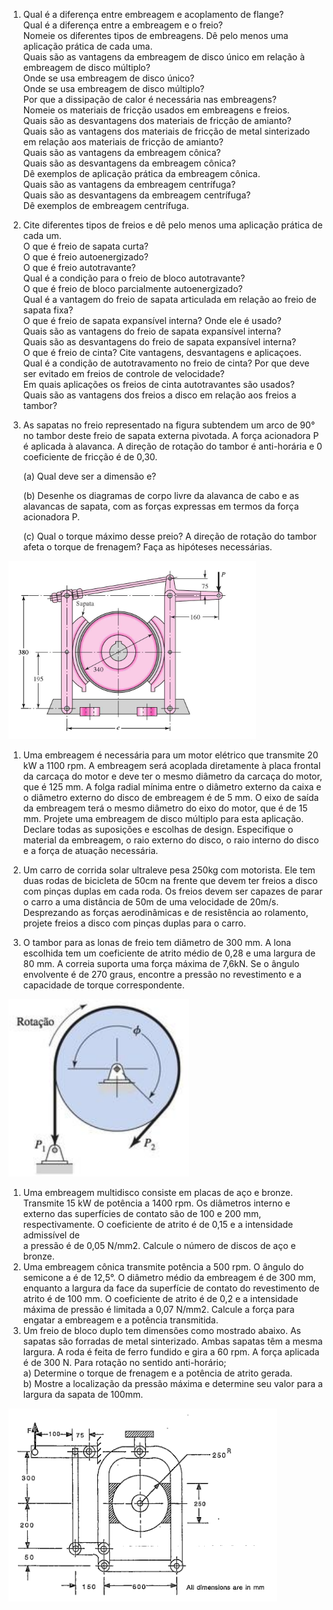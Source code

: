 1. Qual é a diferença entre embreagem e acoplamento de flange?  
    Qual é a diferença entre a embreagem e o freio?  
    Nomeie os diferentes tipos de embreagens. Dê pelo menos uma aplicação prática de cada uma.  
    Quais são as vantagens da embreagem de disco único em relação à embreagem de disco múltiplo?  
    Onde se usa embreagem de disco único?  
    Onde se usa embreagem de disco múltiplo?  
    Por que a dissipação de calor é necessária nas embreagens?  
    Nomeie os materiais de fricção usados em embreagens e freios.  
    Quais são as desvantagens dos materiais de fricção de amianto?  
    Quais são as vantagens dos materiais de fricção de metal sinterizado em relação aos materiais de fricção de amianto?  
    Quais são as vantagens da embreagem cônica?  
    Quais são as desvantagens da embreagem cônica?  
    Dê exemplos de aplicação prática da embreagem cônica.  
    Quais são as vantagens da embreagem centrífuga?  
    Quais são as desvantagens da embreagem centrífuga?  
    Dê exemplos de embreagem centrífuga.
2. Cite diferentes tipos de freios e dê pelo menos uma aplicação prática de cada um.  
    O que é freio de sapata curta?  
    O que é freio autoenergizado?  
    O que é freio autotravante?  
    Qual é a condição para o freio de bloco autotravante?  
    O que é freio de bloco parcialmente autoenergizado?  
    Qual é a vantagem do freio de sapata articulada em relação ao freio de sapata fixa?  
    O que é freio de sapata expansível interna? Onde ele é usado?  
    Quais são as vantagens do freio de sapata expansível interna?  
    Quais são as desvantagens do freio de sapata expansível interna?  
    O que é freio de cinta? Cite vantagens, desvantagens e aplicaçoes.  
    Qual é a condição de autotravamento no freio de cinta? Por que deve ser evitado em freios de controle de velocidade?  
    Em quais aplicações os freios de cinta autotravantes são usados?  
    Quais são as vantagens dos freios a disco em relação aos freios a tambor?

1. As sapatas no freio representado na figura subtendem um arco de 90° no tambor deste freio de sapata externa pivotada. A força acionadora P é aplicada à alavanca. A direção de rotação do tambor é anti-horária e 0 coeficiente de fricção é de 0,30.  
      
    (a) Qual deve ser a dimensão e?  
      
    (b) Desenhe os diagramas de corpo livre da alavanca de cabo e as alavancas de sapata, com as forças expressas em termos da força acionadora P.  
      
    (c) Qual o torque máximo desse preio? A direção de rotação do tambor afeta o torque de frenagem? Faça as hipóteses necessárias.

![Untitled 67.png](attachments/Untitled%2067.png)

1. Uma embreagem é necessária para um motor elétrico que transmite 20 kW a 1100 rpm. A embreagem será acoplada diretamente à placa frontal da carcaça do motor e deve ter o mesmo diâmetro da carcaça do motor, que é 125 mm. A folga radial mínima entre o diâmetro externo da caixa e o diâmetro externo do disco de embreagem é de 5 mm. O eixo de saída da embreagem terá o mesmo diâmetro do eixo do motor, que é de 15 mm. Projete uma embreagem de disco múltiplo para esta aplicação. Declare todas as suposições e escolhas de design. Especifique o material da embreagem, o raio externo do disco, o raio interno do disco e a força de atuação necessária.
2. Um carro de corrida solar ultraleve pesa 250kg com motorista. Ele tem duas rodas de bicicleta de 50cm na frente que devem ter freios a disco com pinças duplas em cada roda. Os freios devem ser capazes de parar o carro a uma distância de 50m de uma velocidade de 20m/s. Desprezando as forças aerodinâmicas e de resistência ao rolamento, projete freios a disco com pinças duplas para o carro.

1. O tambor para as lonas de freio tem diâmetro de 300 mm. A lona escolhida tem um coeficiente de atrito médio de 0,28 e uma largura de 80 mm. A correia suporta uma força máxima de 7,6kN. Se o ângulo envolvente é de 270 graus, encontre a pressão no revestimento e a capacidade de torque correspondente.

![Untitled 1 52.png](attachments/Untitled%201%2052.png)

1. Uma embreagem multidisco consiste em placas de aço e bronze. Transmite 15 kW de potência a 1400 rpm. Os diâmetros interno e externo das superfícies de contato são de 100 e 200 mm, respectivamente. O coeficiente de atrito é de 0,15 e a intensidade admissível de  
    a pressão é de 0,05 N/mm2. Calcule o número de discos de aço e bronze.
2. Uma embreagem cônica transmite potência a 500 rpm. O ângulo do semicone a é de 12,5°. O diâmetro médio da embreagem é de 300 mm, enquanto a largura da face da superfície de contato do revestimento de atrito é de 100 mm. O coeficiente de atrito é de 0,2 e a intensidade máxima de pressão é limitada a 0,07 N/mm2. Calcule a força para engatar a embreagem e a potência transmitida.
3. Um freio de bloco duplo tem dimensões como mostrado abaixo. As sapatas são forradas de metal sinterizado. Ambas sapatas têm a mesma largura. A roda é feita de ferro fundido e gira a 60 rpm. A força aplicada é de 300 N. Para rotação no sentido anti-horário;  
    a) Determine o torque de frenagem e a potência de atrito gerada.  
    b) Mostre a localização da pressão máxima e determine seu valor para a largura da sapata de 100mm.

![Untitled 2 43.png](attachments/Untitled%202%2043.png)